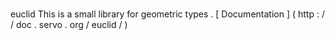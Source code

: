 #
euclid
This
is
a
small
library
for
geometric
types
.
[
Documentation
]
(
http
:
/
/
doc
.
servo
.
org
/
euclid
/
)
